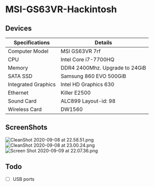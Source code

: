 # MSI-GS63VR-Hackintosh

## Devices

| Specifications      | Details                        |
| ------------------- | ------------------------------ |
| Computer Model      | MSI GS63VR 7rf                 |
| CPU                 | Intel Core i7-7700HQ           |
| Memory              | DDR4 2400Mhz. Upgrade to 24GiB |
| SATA SSD            | Samsung 860 EVO 500GiB         |
| Integrated Graphics | Intel HD Graphics 630          |
| Ethernet            | Killer E2500                   |
| Sound Card          | ALC899 Layout-id: 98           |
| Wireless Card       | DW1560                         |

## ScreenShots

![CleanShot 2020-09-08 at 22.58.51.png](https://i.loli.net/2020/09/08/N9B4Xs8V3xraTFc.png)
![CleanShot 2020-09-08 at 23.00.24.png](https://i.loli.net/2020/09/08/f3Wxir2sXDMzROn.png)
![Screen Shot 2020-09-09 at 22.07.36.png](https://i.loli.net/2020/09/09/2TWSa3G6lnKprAZ.png)

## Todo

- [ ] USB ports